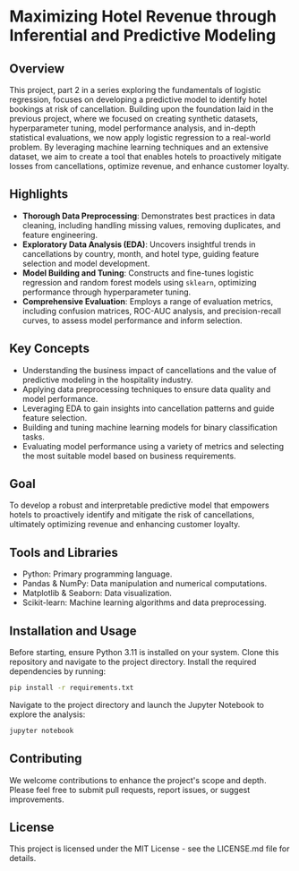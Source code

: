 # Maximizing Hotel Revenue through Inferential and Predictive Modeling

## Overview
This project, part 2 in a series exploring the fundamentals of logistic regression, focuses on developing a predictive model to identify hotel bookings at risk of cancellation. Building upon the foundation laid in the previous project, where we focused on creating synthetic datasets, hyperparameter tuning, model performance analysis, and in-depth statistical evaluations, we now apply logistic regression to a real-world problem. By leveraging machine learning techniques and an extensive dataset, we aim to create a tool that enables hotels to proactively mitigate losses from cancellations, optimize revenue, and enhance customer loyalty.

## Highlights
- **Thorough Data Preprocessing**: Demonstrates best practices in data cleaning, including handling missing values, removing duplicates, and feature engineering.
- **Exploratory Data Analysis (EDA)**: Uncovers insightful trends in cancellations by country, month, and hotel type, guiding feature selection and model development.
- **Model Building and Tuning**: Constructs and fine-tunes logistic regression and random forest models using `sklearn`, optimizing performance through hyperparameter tuning.
- **Comprehensive Evaluation**: Employs a range of evaluation metrics, including confusion matrices, ROC-AUC analysis, and precision-recall curves, to assess model performance and inform selection.

## Key Concepts
- Understanding the business impact of cancellations and the value of predictive modeling in the hospitality industry.
- Applying data preprocessing techniques to ensure data quality and model performance.
- Leveraging EDA to gain insights into cancellation patterns and guide feature selection.
- Building and tuning machine learning models for binary classification tasks.
- Evaluating model performance using a variety of metrics and selecting the most suitable model based on business requirements.

## Goal
To develop a robust and interpretable predictive model that empowers hotels to proactively identify and mitigate the risk of cancellations, ultimately optimizing revenue and enhancing customer loyalty.

## Tools and Libraries
- Python: Primary programming language.
- Pandas & NumPy: Data manipulation and numerical computations.
- Matplotlib & Seaborn: Data visualization.
- Scikit-learn: Machine learning algorithms and data preprocessing.

## Installation and Usage
Before starting, ensure Python 3.11 is installed on your system. Clone this repository and navigate to the project directory. Install the required dependencies by running:
```bash
pip install -r requirements.txt
```
Navigate to the project directory and launch the Jupyter Notebook to explore the analysis:
```bash
jupyter notebook
```

## Contributing
We welcome contributions to enhance the project's scope and depth. Please feel free to submit pull requests, report issues, or suggest improvements.

## License
This project is licensed under the MIT License - see the LICENSE.md file for details.